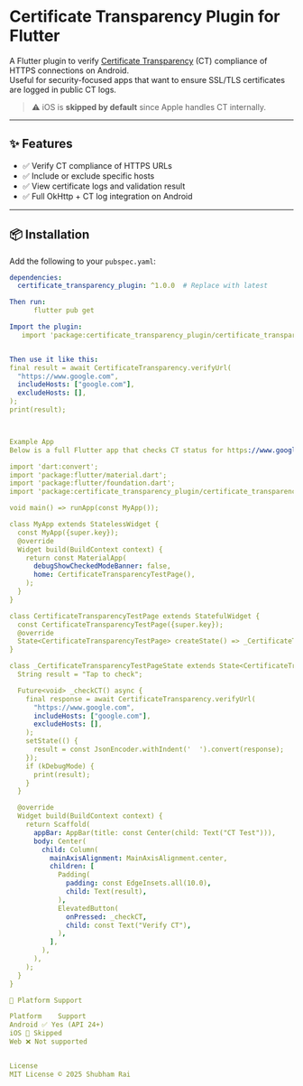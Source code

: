 # Certificate Transparency Plugin for Flutter

A Flutter plugin to verify [Certificate Transparency](https://certificate.transparency.dev/) (CT) compliance of HTTPS connections on Android.  
Useful for security-focused apps that want to ensure SSL/TLS certificates are logged in public CT logs.

> ⚠️ iOS is **skipped by default** since Apple handles CT internally.

---

## ✨ Features

- ✅ Verify CT compliance of HTTPS URLs
- ✅ Include or exclude specific hosts
- ✅ View certificate logs and validation result
- ✅ Full OkHttp + CT log integration on Android

---

## 📦 Installation

Add the following to your `pubspec.yaml`:

```yaml
dependencies:
  certificate_transparency_plugin: ^1.0.0  # Replace with latest

Then run:
      flutter pub get

Import the plugin:
   import 'package:certificate_transparency_plugin/certificate_transparency_plugin.dart';


Then use it like this:
final result = await CertificateTransparency.verifyUrl(
  "https://www.google.com",
  includeHosts: ["google.com"],
  excludeHosts: [],
);
print(result);



Example App
Below is a full Flutter app that checks CT status for https://www.google.com:

import 'dart:convert';
import 'package:flutter/material.dart';
import 'package:flutter/foundation.dart';
import 'package:certificate_transparency_plugin/certificate_transparency_plugin.dart';

void main() => runApp(const MyApp());

class MyApp extends StatelessWidget {
  const MyApp({super.key});
  @override
  Widget build(BuildContext context) {
    return const MaterialApp(
      debugShowCheckedModeBanner: false,
      home: CertificateTransparencyTestPage(),
    );
  }
}

class CertificateTransparencyTestPage extends StatefulWidget {
  const CertificateTransparencyTestPage({super.key});
  @override
  State<CertificateTransparencyTestPage> createState() => _CertificateTransparencyTestPageState();
}

class _CertificateTransparencyTestPageState extends State<CertificateTransparencyTestPage> {
  String result = "Tap to check";

  Future<void> _checkCT() async {
    final response = await CertificateTransparency.verifyUrl(
      "https://www.google.com",
      includeHosts: ["google.com"],
      excludeHosts: [],
    );
    setState(() {
      result = const JsonEncoder.withIndent('  ').convert(response);
    });
    if (kDebugMode) {
      print(result);
    }
  }

  @override
  Widget build(BuildContext context) {
    return Scaffold(
      appBar: AppBar(title: const Center(child: Text("CT Test"))),
      body: Center(
        child: Column(
          mainAxisAlignment: MainAxisAlignment.center,
          children: [
            Padding(
              padding: const EdgeInsets.all(10.0),
              child: Text(result),
            ),
            ElevatedButton(
              onPressed: _checkCT,
              child: const Text("Verify CT"),
            ),
          ],
        ),
      ),
    );
  }
}

🧩 Platform Support

Platform	Support
Android	✅ Yes (API 24+)
iOS	🚫 Skipped
Web	❌ Not supported


License
MIT License © 2025 Shubham Rai